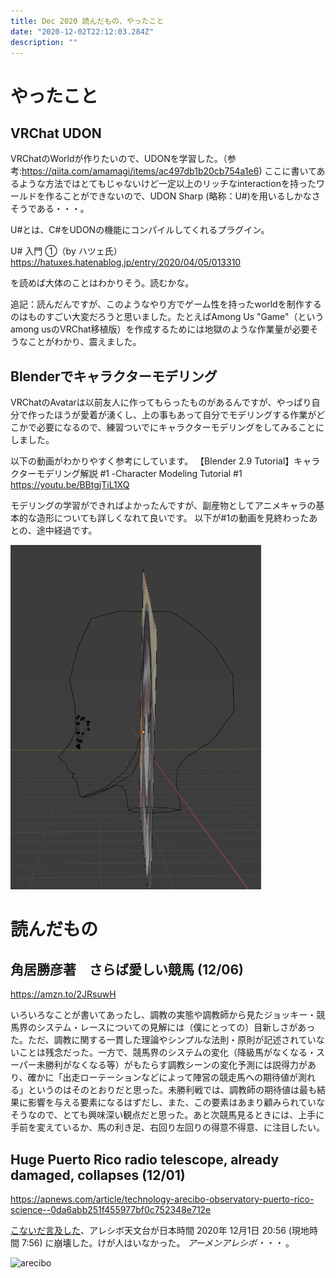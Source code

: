 ```yaml
---
title: Dec 2020 読んだもの、やったこと
date: "2020-12-02T22:12:03.284Z"
description: ""
---
```


# やったこと
## VRChat UDON
VRChatのWorldが作りたいので、UDONを学習した。（参考:https://qiita.com/amamagi/items/ac497db1b20cb754a1e6)
ここに書いてあるような方法ではとてもじゃないけど一定以上のリッチなinteractionを持ったワールドを作ることができないので、UDON Sharp (略称：U#)を用いるしかなさそうである・・・。

U#とは、C#をUDONの機能にコンパイルしてくれるプラグイン。

U# 入門 ①（by ハツェ氏）
https://hatuxes.hatenablog.jp/entry/2020/04/05/013310

を読めば大体のことはわかりそう。読むかな。

追記：読んだんですが、このようなやり方でゲーム性を持ったworldを制作するのはものすごい大変だろうと思いました。たとえばAmong Us "Game"（というamong usのVRChat移植版）を作成するためには地獄のような作業量が必要そうなことがわかり、震えました。

## Blenderでキャラクターモデリング
VRChatのAvatarは以前友人に作ってもらったものがあるんですが、やっぱり自分で作ったほうが愛着が湧くし、上の事もあって自分でモデリングする作業がどこかで必要になるので、練習ついでにキャラクターモデリングをしてみることにしました。

以下の動画がわかりやすく参考にしています。
【Blender 2.9 Tutorial】キャラクターモデリング解説 #1 -Character Modeling Tutorial #1
https://youtu.be/BBtgjTiL1XQ

モデリングの学習ができればよかったんですが、副産物としてアニメキャラの基本的な造形についても詳しくなれて良いです。
以下が#1の動画を見終わったあとの、途中経過です。  

![model1](./model1.png)


# 読んだもの
## 角居勝彦著　さらば愛しい競馬 (12/06)
https://amzn.to/2JRsuwH  

いろいろなことが書いてあったし、調教の実態や調教師から見たジョッキー・競馬界のシステム・レースについての見解には（僕にとっての）目新しさがあった。ただ、調教に関する一貫した理論やシンプルな法則・原則が記述されていないことは残念だった。一方で、競馬界のシステムの変化（降級馬がなくなる・スーパー未勝利がなくなる等）がもたらす調教シーンの変化予測には説得力があり、確かに「出走ローテーションなどによって陣営の競走馬への期待値が測れる」というのはそのとおりだと思った。未勝利戦では、調教師の期待値は最も結果に影響を与える要素になるはずだし、また、この要素はあまり顧みられていなそうなので、とても興味深い観点だと思った。あと次競馬見るときには、上手に手前を変えているか、馬の利き足、右回り左回りの得意不得意、に注目したい。

## Huge Puerto Rico radio telescope, already damaged, collapses (12/01)
https://apnews.com/article/technology-arecibo-observatory-puerto-rico-science--0da6abb251f455977bf0c752348e712e

[こないだ言及した](https://blog.yukarinoki.com/readings_Nov20/#famed-arecibo-telescope-on-the-brink-of-collapse-will-be-dismantled)、アレシボ天文台が日本時間 2020年 12月1日 20:56 (現地時間 7:56) に崩壊した。けが人はいなかった。 *アーメンアレシボ・・・* 。

![arecibo](https://afpbb.ismcdn.jp/mwimgs/b/c/-/img_bcc2a4c4422a956934fa79e7078ebd0a300370.jpg)

